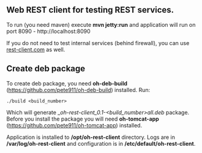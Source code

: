 Web REST client for testing REST services.
------------------------------------------

To run (you need maven) execute <b>mvn jetty:run</b> 
and application will run on port 8090 - http://localhost:8090

If you do not need to test internal services (behind firewall), you can use 
<a href="http://rest-client.com">rest-client.com</a> as well.

Create deb package
------------------

To create deb package, you need __oh-deb-build__ 
(https://github.com/pete911/oh-deb-build) installed. Run:

    ./build <build_number>

Which will generate __oh-rest-client_0.1-<build_number>_all.deb__ package.
Before you install the package you will need __oh-tomcat-app__ 
(https://github.com/pete911/oh-tomcat-app) installed.

Application is installed to __/opt/oh-rest-client__ directory. 
Logs are in __/var/log/oh-rest-client__ and configuration is in 
__/etc/default/oh-rest-client__.
